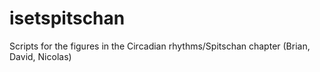 # isetspitschan
Scripts for the figures in the Circadian rhythms/Spitschan chapter (Brian, David, Nicolas)
